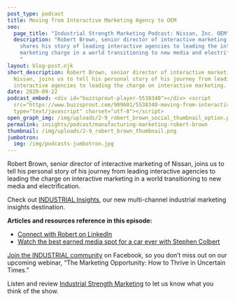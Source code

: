 ```yaml
---
post_type: podcast
title: Moving from Interactive Marketing Agency to OEM
seo:
  page_title: "Industrial Strength Marketing Podcast: Nissan, Inc. OEM"
  description: "Robert Brown, senior director of interactive marketing of Nissan,
    shares his story of leading interactive agencies to leading the interactive
    marketing charge in a world transitioning to new media and electrification.
    "
layout: blog-post.njk
short_description: Robert Brown, senior director of interactive marketing of
  Nissan, joins us to tell his personal story of his journey from leading
  interactive agencies to leading the charge on interactive marketing.
date: 2020-09-22
podcast_embed: <div id="buzzsprout-player-5538340"></div> <script
  src="https://www.buzzsprout.com/909601/5538340-moving-from-interactive-marketing-agency-to-oem-with-robert-brown-nissan.js?container_id=buzzsprout-player-5538340&player=small"
  type="text/javascript" charset="utf-8"></script>
open_graph_img: /img/uploads/2-9_robert_brown_social_thumbnail_option.png
permalink: insights/podcast/manufacturing-marketing-robert-brown
thumbnail: /img/uploads/2-9_robert_brown_thumbnail.png
jumbotron:
  img: /img/podcasts-jumbotron.jpg
---
```

Robert Brown, senior director of interactive marketing of Nissan, joins us to tell his personal story of his journey from leading interactive agencies to leading the charge on interactive marketing in a world transitioning to new media and electrification.

Check out [INDUSTRIAL Insights](https://industrialstrengthmarketing.com/insights/podcast), our new multi-channel industrial marketing insights destination.

**Articles and resources reference in this episode:**

* [Connect with Robert on LinkedIn](https://www.linkedin.com/in/j-robert-brown-interactive-marketing)
* [Watch the best earned media spot for a car ever with Stephen Colbert](http://www.cc.com/video-clips/zq1omv/the-colbert-report-nissan-s--leaf-wave--deadline?xrs=share_copy_email)

[Join the INDUSTRIAL community](http://www.facebook.com/industrialstrengthmarketing) on Facebook, so you don’t miss out on our upcoming webinar, “The Marketing Opportunity: How to Thrive in Uncertain Times.”

Listen and review [Industrial Strength Marketing](https://podcasts.apple.com/us/podcast/industrial-strength-marketing/id1525972127) to let us know what you think of the show.
